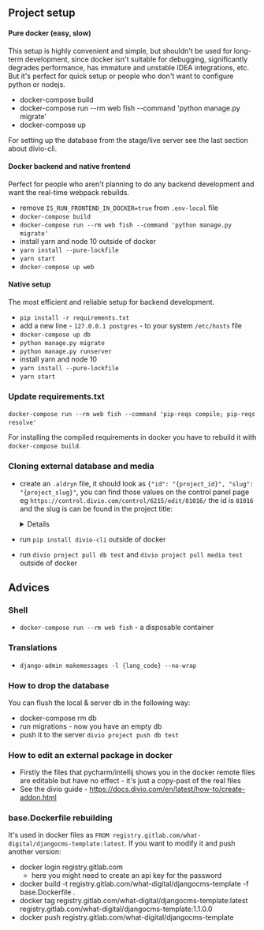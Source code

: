 Project setup
-------------------------------------------------------------------------------

#### Pure docker (easy, slow)

This setup is highly convenient and simple, but shouldn't be used for long-term development, since docker isn't suitable for debugging, significantly degrades performance, has immature and unstable IDEA integrations, etc. But it's perfect for quick setup or people who don't want to configure python or nodejs.

- docker-compose build
- docker-compose run --rm web fish --command 'python manage.py migrate'
- docker-compose up

For setting up the database from the stage/live server see the last section about divio-cli.

#### Docker backend and native frontend

Perfect for people who aren't planning to do any backend development and want the real-time webpack rebuilds.

- remove `IS_RUN_FRONTEND_IN_DOCKER=true` from `.env-local` file  
- `docker-compose build`
- `docker-compose run --rm web fish --command 'python manage.py migrate'`
- install yarn and node 10 outside of docker
- `yarn install --pure-lockfile`
- `yarn start`
- `docker-compose up web`

#### Native setup

The most efficient and reliable setup for backend development.

- `pip install -r requirements.txt`
- add a new line - `127.0.0.1 postgres` - to your system `/etc/hosts` file
- `docker-compose up db`
- `python manage.py migrate`
- `python manage.py runserver`
- install yarn and node 10
- `yarn install --pure-lockfile`
- `yarn start`

### Update requirements.txt

`docker-compose run --rm web fish --command 'pip-reqs compile; pip-reqs resolve'`

For installing the compiled requirements in docker you have to rebuild it with `docker-compose build`.

### Cloning external database and media

- create an `.aldryn` file, it should look as `{"id": "{project_id}", "slug": "{project_slug}"`, you can find those values on the control panel page eg `https://control.divio.com/control/6215/edit/81016/` the id is `81016` and the slug is can be found in the project title:
    <details>

    ![](/docs/guidelines/img/project-slug.png)

    </details>
- run `pip install divio-cli` outside of docker
- run `divio project pull db test` and `divio project pull media test` outside of docker

Advices
-------------------------------------------------------------------------------

### Shell
- `docker-compose run --rm web fish` - a disposable container

### Translations
- `django-admin makemessages -l {lang_code} --no-wrap`

### How to drop the database
You can flush the local & server db in the following way:
- docker-compose rm db
- run migrations - now you have an empty db
- push it to the server `divio project push db test`

### How to edit an external package in docker
- Firstly the files that pycharm/intellij shows you in the docker remote files are editable but have no effect - it's just a copy-past of the real files
- See the divio guide - https://docs.divio.com/en/latest/how-to/create-addon.html

### base.Dockerfile rebuilding

It's used in docker files as `FROM registry.gitlab.com/what-digital/djangocms-template:latest`. If you want to modify it and push another version:

- docker login registry.gitlab.com
    - here you might need to create an api key for the password
- docker build -t registry.gitlab.com/what-digital/djangocms-template -f base.Dockerfile .
- docker tag registry.gitlab.com/what-digital/djangocms-template:latest registry.gitlab.com/what-digital/djangocms-template:1.1.0.0
- docker push registry.gitlab.com/what-digital/djangocms-template
